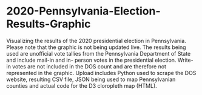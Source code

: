 # 2020-Pennsylvania-Election-Results-Graphic
 Visualizing the results of the 2020 presidential election in Pennsylvania.
 Please note that the graphic is not being updated live. The results being used are unofficial vote tallies from the Pennsylvania Department of State and include mail-in and in-   person votes in the presidential election. Write-in votes are not included in the DOS count and are therefore not represented in the graphic. Upload includes Python used to scrape the DOS website, resulting CSV file, JSON being used to map Pennsylvanian counties and actual code for the D3 cloropleth map (HTML).

